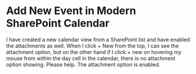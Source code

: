 
# Add New Event in Modern SharePoint Calendar

I have created a new calendar view from a SharePoint list and have enabled the attachments as well.
When I click + New from the top, I can see the attachment option, but on the other hand if I click + new on hovering my mouse from within the day cell in the calendar, there is no attachment option showing. Please help.
The attachment option is enabled.

        